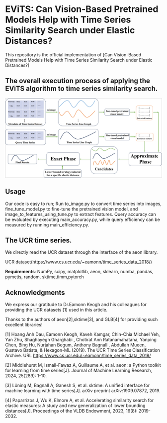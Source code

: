 # EViTS: Can Vision-Based Pretrained Models Help with Time Series Similarity Search under Elastic Distances?
This repository is the official implementation of [Can Vision-Based Pretrained Models Help with Time Series Similarity Search under Elastic Distances?]


## The overall execution process of applying the EViTS algorithm to time series similarity search.

![The overall execution process of applying the EViTS algorithm to time series similarity search](framework.jpg) 




## Usage

Our code is easy to run; Run to_image.py to convert time series into images, fine_tune_model.py to fine-tune the pretrained vision model, and image_to_features_using_tune.py to extract features. Query accuracy can be evaluated by executing main_accuracy.py, while query efficiency can be measured by running main_efficiency.py.

## The UCR time series.

We directly read the UCR dataset through the interface of the aeon library.

UCR dataset(https://www.cs.ucr.edu/~eamonn/time_series_data_2018/)





**Requirements**: NumPy, scipy, matplotlib, aeon, sklearn, numba, pandas, pymetis, random, sktime,timm,pytorch


## Acknowledgments

We express our gratitude to Dr.Eamonn Keogh and his colleagues for providing the UCR datasets [1] used in this article.



Thanks to the authors of aeon[2],sktime[3], and GLB[4] for providing such excellent libraries!

[1] Hoang Anh Dau, Eamonn Keogh, Kaveh Kamgar, Chin-Chia Michael Yeh, Yan Zhu, Shaghayegh Gharghabi , Chotirat Ann Ratanamahatana, Yanping Chen, Bing Hu, Nurjahan Begum, Anthony Bagnall , Abdullah Mueen, Gustavo Batista, & Hexagon-ML (2019). The UCR Time Series Classification Archive. URL https://www.cs.ucr.edu/~eamonn/time_series_data_2018/

[2] Middlehurst M, Ismail-Fawaz A, Guillaume A, et al. aeon: a Python toolkit for learning from time series[J]. Journal of Machine Learning Research, 2024, 25(289): 1-10.

[3] Löning M, Bagnall A, Ganesh S, et al. sktime: A unified interface for machine learning with time series[J]. arXiv preprint arXiv:1909.07872, 2019.

[4] Paparrizos J, Wu K, Elmore A, et al. Accelerating similarity search for elastic measures: A study and new generalization of lower bounding distances[J]. Proceedings of the VLDB Endowment, 2023, 16(8): 2019-2032.
